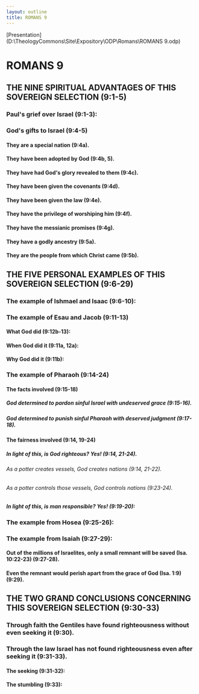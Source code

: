 ```yaml
---
layout: outline
title: ROMANS 9
---
```

[Presentation](D:\TheologyCommons\Site\Expository\ODP\Romans\ROMANS 9.odp)
# ROMANS 9
## THE NINE SPIRITUAL ADVANTAGES OF THIS SOVEREIGN SELECTION (9:1-5) 
###  Paul\'s grief over Israel (9:1-3): 
###  God\'s gifts to Israel (9:4-5) 
####  They are a special nation (9:4a). 
####  They have been adopted by God (9:4b, 5). 
####  They have had God\'s glory revealed to them (9:4c). 
####  They have been given the covenants (9:4d). 
####  They have been given the law (9:4e). 
####  They have the privilege of worshiping him (9:4f). 
####  They have the messianic promises (9:4g). 
####  They have a godly ancestry (9:5a). 
####  They are the people from which Christ came (9:5b). 
## THE FIVE PERSONAL EXAMPLES OF THIS SOVEREIGN SELECTION (9:6-29) 
###  The example of Ishmael and Isaac (9:6-10): 
###  The example of Esau and Jacob (9:11-13) 
####  What God did (9:12b-13): 
####  When God did it (9:11a, 12a): 
####  Why God did it (9:11b): 
###  The example of Pharaoh (9:14-24) 
####  The facts involved (9:15-18) 
#####  God determined to pardon sinful Israel with undeserved grace (9:15-16). 
#####  God determined to punish sinful Pharaoh with deserved judgment (9:17-18). 
####  The fairness involved (9:14, 19-24) 
#####  In light of this, is God righteous? Yes! (9:14, 21-24). 
######  As a potter creates vessels, God creates nations (9:14, 21-22). 
######  As a potter controls those vessels, God controls nations (9:23-24). 
#####  In light of this, is man responsible? Yes! (9:19-20): 
###  The example from Hosea (9:25-26): 
###  The example from Isaiah (9:27-29): 
####  Out of the millions of Israelites, only a small remnant will be saved (Isa. 10:22-23) (9:27-28). 
####  Even the remnant would perish apart from the grace of God (Isa. 1:9) (9:29). 
## THE TWO GRAND CONCLUSIONS CONCERNING THIS SOVEREIGN SELECTION (9:30-33) 
###  Through faith the Gentiles have found righteousness without even seeking it (9:30). 
###  Through the law Israel has not found righteousness even after seeking it (9:31-33). 
####  The seeking (9:31-32): 
####  The stumbling (9:33): 
